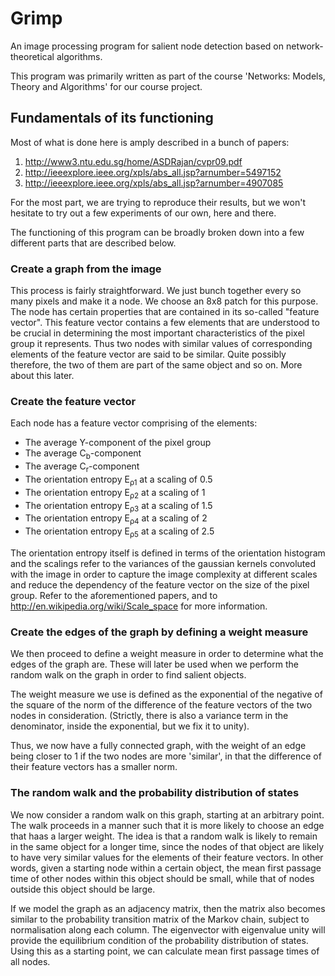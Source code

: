 Grimp
=====

An image processing program for salient node detection based on network-theoretical algorithms.

This program was primarily written as part of the course 'Networks: Models, Theory and Algorithms' for our course project.

Fundamentals of its functioning
-------------------------------

Most of what is done here is amply described in a bunch of papers:
1. http://www3.ntu.edu.sg/home/ASDRajan/cvpr09.pdf
2. http://ieeexplore.ieee.org/xpls/abs_all.jsp?arnumber=5497152
3. http://ieeexplore.ieee.org/xpls/abs_all.jsp?arnumber=4907085
 
For the most part, we are trying to reproduce their results, but we won't hesitate to try out a few experiments of our own, here and there.

The functioning of this program can be broadly broken down into a few different parts that are described below.

### Create a graph from the image

This process is fairly straightforward. We just bunch together every so many pixels and make it a node. We choose an 8x8 patch for this purpose. The node has certain properties that are contained in its so-called "feature vector". This feature vector contains a few elements that are understood to be crucial in determining the most important characteristics of the pixel group it represents. Thus two nodes with similar values of corresponding elements of the feature vector are said to be similar. Quite possibly therefore, the two of them are part of the same object and so on. More about this later.

### Create the feature vector

Each node has a feature vector comprising of the elements:
- The average Y-component of the pixel group
- The average C<sub>b</sub>-component
- The average C<sub>r</sub>-component
- The orientation entropy E<sub>ρ1</sub> at a scaling of 0.5
- The orientation entropy E<sub>ρ2</sub> at a scaling of 1
- The orientation entropy E<sub>ρ3</sub> at a scaling of 1.5
- The orientation entropy E<sub>ρ4</sub> at a scaling of 2
- The orientation entropy E<sub>ρ5</sub> at a scaling of 2.5

The orientation entropy itself is defined in terms of the orientation histogram and the scalings refer to the variances of the gaussian kernels convoluted with the image in order to capture the image complexity at different scales and reduce the dependency of the feature vector on the size of the pixel group. Refer to the aforementioned papers, and to http://en.wikipedia.org/wiki/Scale_space for more information.

### Create the edges of the graph by defining a weight measure

We then proceed to define a weight measure in order to determine what the edges of the graph are. These will later be used when we perform the random walk on the graph in order to find salient objects.

The weight measure we use is defined as the exponential of the negative of the square of the norm of the difference of the feature vectors of the two nodes in consideration. (Strictly, there is also a variance term in the denominator, inside the exponential, but we fix it to unity).

Thus, we now have a fully connected graph, with the weight of an edge being closer to 1 if the two nodes are more 'similar', in that the difference of their feature vectors has a smaller norm.

### The random walk and the probability distribution of states

We now consider a random walk on this graph, starting at an arbitrary point. The walk proceeds in a manner such that it is more likely to choose an edge that haas a larger weight. The idea is that a random walk is likely to remain in the same object for a longer time, since the nodes of that object are likely to have very similar values for the elements of their feature vectors. In other words, given a starting node within a certain object, the mean first passage time of other nodes within this object should be small, while that of nodes outside this object should be large.

If we model the graph as an adjacency matrix, then the matrix also becomes similar to the probability transition matrix of the Markov chain, subject to normalisation along each column. The eigenvector with eigenvalue unity will provide the equilibrium condition of the probability distribution of states. Using this as a starting point, we can calculate mean first passage times of all nodes.
